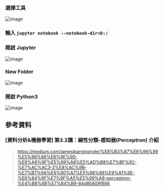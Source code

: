 ### 選擇工具
![image](https://user-images.githubusercontent.com/55220866/160321274-23b4cb2a-3090-49cf-8798-4efa3c527f79.png)
### 輸入 `jupyter notebook --notebook-dir=D:/`
### 開啟 Jupyter
![image](https://user-images.githubusercontent.com/55220866/160321339-7bec9e82-1610-494a-be0c-aae02bdee26b.png)
### New Folder
![image](https://user-images.githubusercontent.com/55220866/160321505-45d7a291-678a-4542-99c3-0623077e9181.png)
### 開啟 Python3
![image](https://user-images.githubusercontent.com/55220866/160321567-68e32c23-52aa-454e-a1db-85695924b669.png)




## 參考資料
### [資料分析&機器學習] 第3.2講：線性分類-感知器(Perceptron) 介紹
> https://medium.com/jameslearningnote/%E8%B3%87%E6%96%99%E5%88%86%E6%9E%90-%E6%A9%9F%E5%99%A8%E5%AD%B8%E7%BF%92-%E7%AC%AC3-2%E8%AC%9B-%E7%B7%9A%E6%80%A7%E5%88%86%E9%A1%9E-%E6%84%9F%E7%9F%A5%E5%99%A8-perceptron-%E4%BB%8B%E7%B4%B9-84d8b809f866
